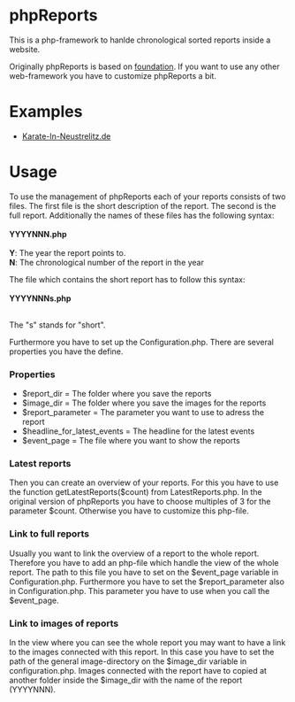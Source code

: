 # phpReports
This is a php-framework to hanlde chronological sorted reports inside a website.

Originally phpReports is based on <a href="http://foundation.zurb.com/">foundation</a>. If you want to use any other web-framework you have to customize phpReports a bit.

# Examples
<ul>
<li><a href="karate-in-neustrelitz.de">Karate-In-Neustrelitz.de</a></li>
</ul>

# Usage
To use the management of phpReports each of your reports consists of two files. The first file is the short description of the report. The second is the full report. Additionally the names of these files has the following syntax:
</br>
</br>
<b>YYYYNNN.php</b>
</br>
</br>
<b>Y</b>: The year the report points to.</br>
<b>N</b>: The chronological number of the report in the year

The file which contains the short report has to follow this syntax:
</br>
</br>
<b>YYYYNNNs.php</b>
</br>
</br>

The "s" stands for "short".

Furthermore you have to set up the Configuration.php. There are several properties you have the define.

<h3>Properties</h3>
<ul>
<li>$report_dir = The folder where you save the reports</li>
<li>$image_dir = The folder where you save the images for the reports</li>
<li>$report_parameter = The parameter you want to use to adress the report</li>
<li>$headline_for_latest_events = The headline for the latest events</li>
<li>$event_page = The file where you want to show the reports</li>
</ul>

<h3>Latest reports</h3>
Then you can create an overview of your reports. For this you have to use the function getLatestReports($count) from LatestReports.php.
In the original version of phpReports you have to choose multiples of 3 for the parameter $count.
Otherwise you have to customize this php-file.

<h3>Link to full reports</h3>
Usually you want to link the overview of a report to the whole report. Therefore you have to add an php-file which handle the view of the whole report. The path to this file you have to set on the $event_page variable in Configuration.php. Furthermore you have to set the $report_parameter also in Configuration.php. This parameter you have to use when you call the $event_page.

<h3>Link to images of reports</h3>
In the view where you can see the whole report you may want to have a link to the images connected with this report. In this case you have to set the path of the general image-directory on the $image_dir variable in configuration.php. Images connected with the report have to copied at another folder inside the $image_dir with the name of the report (YYYYNNN).




